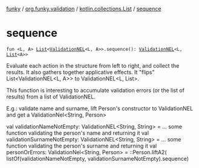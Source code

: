 [funky](../../index.md) / [org.funky.validation](../index.md) / [kotlin.collections.List](index.md) / [sequence](.)

# sequence

`fun <L, A> `[`List`](https://kotlinlang.org/api/latest/jvm/stdlib/kotlin.collections/-list/index.html)`<`[`ValidationNEL`](../-validation-n-e-l/index.md)`<L, A>>.sequence(): `[`ValidationNEL`](../-validation-n-e-l/index.md)`<L, `[`List`](https://kotlinlang.org/api/latest/jvm/stdlib/kotlin.collections/-list/index.html)`<A>>`

Evaluate each action in the structure from left to right, and collect the results. It also gathers together
applicative effects.
It "flips" List&lt;ValidationNEL&lt;L, A&gt;&gt; to ValidationNEL&lt;L, List&gt;.

This function is interesting to accumulate validation errors (or the list of results) from a list of ValidationNEL.

E.g.: validate name and surname, lift Person's constructor to ValidationNEL and get a ValidationNel&lt;String, Person&gt;

val validationNameNotEmpty: ValidationNEL&lt;String, String&gt; = ... some function validating the person's name and returning it
val validationSurnameNotEmpty: ValidationNEL&lt;String, String&gt; = ... some function validating the person's surname and returning it
val personOrErrors: ValidationNel&lt;String, Person&gt; =
    ::Person.liftA2(
           listOf(validationNameNotEmpty, validationSurnameNotEmpty).sequence)

